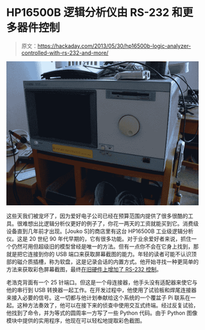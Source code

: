 # HP16500B 逻辑分析仪由 RS-232 和更多器件控制

> 原文：<https://hackaday.com/2013/05/30/hp16500b-logic-analyzer-controlled-with-rs-232-and-more/>

![hp16500b-logic-analyzer](img/3aec62f00555a1855a1fd88e5381e086.png)

这些天我们被宠坏了，因为爱好电子公司已经在预算范围内提供了很多很酷的工具。很难想出比逻辑分析仪更好的例子了，你花一两天的工资就能买到它。消费级设备直到几年前才出现。[Jouko S]的商店里有这台 HP16500B 工业级逻辑分析仪。这是 20 世纪 90 年代早期的，它有很多功能。对于业余爱好者来说，抓住一个仍然可用但超级旧的模型曾经是唯一的方法。但有一点你不会在它身上找到，那就是把它连接到你的 USB 端口来获取屏幕截图的能力。年轻的读者可能不认识顶部的磁介质插槽，称为软盘，这是记录会话的内置方式。他开始寻找一种更简单的方法来获取彩色屏幕截图，最终[在旧硬件上增加了 RS-232 控制](https://github.com/joukos/ghettoib/wiki/ghettoIB:-getting-color-screenshots-and-more-out-of-an-old-logic-analyzer)。

老浩克背面有一个 25 针端口。但这是一个母连接器，他手头没有适配器来使它与他的串行到 USB 转换器一起工作。在开发过程中，他使用了试验板和焊尾连接器来接入必要的信号。这一切都与他计划奉献给这个系统的一个覆盆子 Pi 联系在一起。这种方法奏效了，他可以在接下来的侦查中使用交互式终端。经过反复试验，他找到了命令，并为等式的圆周率一方写了一些 Python 代码。由于 Python 图像模块中提供的实用程序，他现在可以轻松地提取彩色截图。